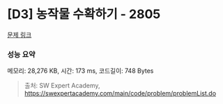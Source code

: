 # [D3] 농작물 수확하기 - 2805 

[문제 링크](https://swexpertacademy.com/main/code/problem/problemDetail.do?contestProbId=AV7GLXqKAWYDFAXB) 

### 성능 요약

메모리: 28,276 KB, 시간: 173 ms, 코드길이: 748 Bytes



> 출처: SW Expert Academy, https://swexpertacademy.com/main/code/problem/problemList.do